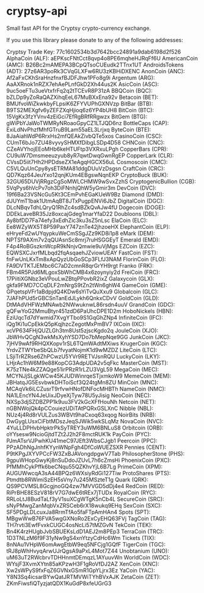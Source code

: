 cryptsy-api
===========

Small fast API for the Cryptsy crypto-currency exchange.

If you use this library please donate to any of the following addresses:

Cryptsy Trade Key: 77c1602534b3d7642bcc24891a9dab6198d2f526
AlphaCoin (ALF): aEPKscFNtCct8qvp4o8PE6mqheHJRqFf6U
AmericanCoin (AMC): B26Bc2mAMEPA3BCpQTsoCUEudk2TTnx1UT
AndroidsTokens (ADT): 27z6AR3poRk3CVqGLXFw6RU3zKBHiDXENC
AnonCoin (ANC): Af2aFxCKhSraHnzfnxfBJDFJhw1PFo8g9i
Argentum (ARG): AaAXRnok1nRZX7ehAePLnfGkD2Xh44us2K
AsicCoin (ASC): 9uc5oeFTu3ueVtxfrFq2q2tTCEvR8P31zA
BBQCoin (BQC): bZLDp9yZoRaQAZXihqEeL67MuBXxEna92v
Betacoin (BET): BMUfvoWiZkwkbyFLpsiK6ZFYVUPhGXNVzp
BitBar (BTB): B9TS2MEXgfv6yZEFZXqHjioq6z6YP4bUH8
BitCoin (BTC): 15VgKx3fzYVnv4zEiGci7EfRgBRfRRgwzx
BitGem (BTG): gWiPbYJaWoTWMRyNRoaoGpyCZ1LTJQD6nz
BottleCaps (CAP): ExiLdNvPhzfMhfGTruB9Lam55aEL3Lrjxq
ByteCoin (BTE): 8JaAiahWdP6RrxHs2mfQEAkZivbQTe5xos
CasinoCoin (CSC): CUmT6bJo7ZU48vyvySHMXfDibgLSDp4D58
CHNCoin (CNC): CZeAVYhojEEoMHb6keHTUFtp3VXRxuLPgh
CopperBars (CPR): CU9uW7Dmsmeeuzyub8yR7qwtDwqGwnRgEP
CopperLark (CLR): CVssD5iit7Hh2HPDdseZX1eAgqHGCX56uL
Cosmoscoin (CMC): C5VLQuUnCpy8ysETRMA81ddgDUuVzDsgsn
CraftCoin (CRC): QD7Kqz64JeuYxo12qnjKUm4EBgswNqnEKP
CryptoBuck (BUK): 32GU65DUVjRRgzCgSoMWLCHMW9wSvxZzhS
CryptogenicBullion (CGB): 5VqPys6hVcPv7oh3DiFNnhjQhW5yGmir3m
DevCoin (DVC): 19f6Ba23VSNcGu5Kt3CEmPvhEGaKUeW9Bz
Diamond (DMD): dJUYmT1bak1UtmAqBT8JTxPugpENVi6JbZ
DigitalCoin (DGC): DLcNBqvTdhLQryQ1RhZc4sdBZkQvAJw4fU
Dogecoin (DOGE): DDEkLaveBR35Jz8oxcajGdeg1marYfaD22
Doubloons (DBL): Ay8bfDD7Fa74efy3xEdhZic3ku3sZ5nLsc
ElaCoin (ELC): Ee8WZyWX5T8P59PaxY747znTe42jhzoeHX
ElephantCoin (ELP): eHryeFd2wUYqypkuWeCmSSgJZz9KD8i1p8
eMark (DEM): NPTSf9AXm7v2qQUAsnSc8mrj7ruHSGGEyT
Emerald (EMD): F4p4RoBGszknWcpR9kNnjvQmwie9uVjMgs
EZCoin (EZC): EQWSXCJxrfMLbqd2fqAsqaehJZviowUEAY
FastCoin (FST): fnFwUnLKxTm8xApQyzUbGoSCp3FLfJ3NAM
FlorinCoin (FLO): FA9DVTKTJEMbc6C7aD2cmnR8qrGrYH9rgt
Franko (FRK): FBm4R5PJd6MLgoxSbWhCMB4x6zoynyiy2d
FreiCoin (FRC): 17PiitiXGNbz3eVPouLwZBtqPPovbR2ixZ
Galaxycoin (GLX): gkfa9FMD7CCqDLF2mNrgS9tZn2tWn6ghW4
GameCoin (GME): GPqetspVFr1aBdpjdQ4KDw6sYiTvQuXxu9
Globalcoin (GLC): 7JAFhPUd5rGBCSnTanEdJLykh6QnkxCDvV
GoldCoin (GLD): DtMAdVHFWzMNAwb2NWwuknwL86rsdn4uuV
GrandCoin (GDC): gQFwYoG2MmuBtyr451zdD6PaUhcDPE1D2m
HoboNickels (HBN): EziUqcTd7dYwmid7XvgYTbo9S1GqGhZNp4
InfiniteCoin (IFC): iQg1Ki1uCpEkkQ5pKqjhzcZegotMxPmBV7
IXCoin (IXC): xcVP634FHjQUZLGh3tm8Ust5zjscKgdo2q
JouleCoin (XJO): JbWHvQCgN3wkMsXyhYSD7Do7bMepNqe9GG
JunkCoin (JKC): 7jHV9wAf9RHQXKopv1rSL6TQmWAdtMXiws
KrugerCoin (KGC): YrdvZTWYbeSbQLb7fvyatNojmK1d9wMZDZ
LiteCoin (LTC): LSjiTrRZRse6ZhPCwzU5YVr9RETVJsnRQU
LuckyCoin (LKY): LHjrAc1hW6M9e88KopCG3AdpUDA2v5qFkc
MasterCoin (MST): K75zTNe4kZZAQge51irPRzR1rLZU3VgL59
MegaCoin (MEC): MCYNJjSLgkWCw45KJUDWinrqeSTjxmkoW9
MemeCoin (MEM): JBHatqJG5EsvbwkDHToiScf3Q24tgMn8ZU
MinCoin (MNC): MCAqVk6iLCZusrT9rfvwHNofDNFocMHBTh
NameCoin (NMC): NA1LEncYN4JeUixJDyeXjTyw78U5yJisig
NeoCoin (NEC): NXSp3djSZDBZPP1k9uu3FV2kGcXFfHouNh
Netcoin (NET): nGBNWojQk4pCCouiezUDiTAtPQRxGSLXnC
Nibble (NBL): NUz4j4Rd8rVULZus3WBVt9haCxoq63xqog
NoirBits (NRB): DwGygLUsxCiFbtMDszJeqSJWik5wkSLqMz
NovaCoin (NVC): 4YuLLDPHvbHpktrPkSyTREY3uWM6BNLuS8
Orbitcoin (ORB): oYYsesw9NcioGjtdTZt2J2h2F8mctRUK1k
PayCoin (PYC): PJmATsrVJPwhKU41meC97JEft3WbsCJgb1
Peercoin (PPC): PPzADhNgJnhfKYynWNpFgh4DfCoWUEZSXR
Pennies (CENT): P9tKPgJXYVPCcFW3ZxBJAVongdpgwV7Tab
PhilosopherStone (PHS): 9gpuWHopGwyKj8nSuDdoJZUvL7h6cZmsHi
PhoenixCoin (PXC): PfMMhCykPffk6beCNqu55QZKhvYjL6B7Lg
PrimeCoin (XPM): AUGUWwcqA3sA44BPQz6WXsiyRdGi127Tiw
ProtoShares (PTS): Ptmdtb8RWimiSzEH5sVny7u245MSzteT1g
Quark (QRK): QS9PCVMSL8GcgjnoGQ4zw7MVVGD5dDj4e4
RedCoin (RED): RiPrBHE8ESzV818rV7G7dwE6tREx7jTUDx
RoyalCoin (RYC): RRLoLtJ8BudTaLf3yV1suXCgWTgK5nCb4L
SecureCoin (SRC): sNyPMwgZanMqbVxZRSCeb6rX18wukq9EHq
SexCoin (SXC): SF5PDgLDLcuxJa8RrmTfAo5faFTpAmHAn4
Spots (SPT): MBgwWwB76FVA5wgGXNoRo2ExCyEHQ63FVj
TagCoin (TAG): TH7rvti3EwfFvxkCUGC4osNcLi57tMZGvN
TekCoin (TEK): Bn4K4rzHUgbJvbSBUEKsLdD1AEJ2m8PEp3
TerraCoin (TRC): 1D3TNLzM6f9F31yNw9gS4xnYtzyCdHc6Wm
Tickets (TIX): 8nNAu1VHpW6omAwgEtbW9eq5NFCjg1GQfF
TigerCoin (TGC): tRJ8pWhHvyqArwUJrQgsA9aPxL4Mot7Z44
Unobtanium (UNO): uM63uT2RWcbrvTDHHnmtDEmqzL1AYuuvWn
WorldCoin (WDC): WYsjF3XvmXYtn85aKPzwH3F1gRoVfDJ2AZ
XenCoin (XNC): Xw2sWPyS9fxFqZ6GVNxGSmR1GpYLjrx3Ez
YaCoin (YAC): Y8N3Sq4icsarBYwQatJRTMVWiTYhBVxAJK
ZetaCoin (ZET): ZKmFiwsfiQTyzjatQDX1KuGdP8xfeUGrG3